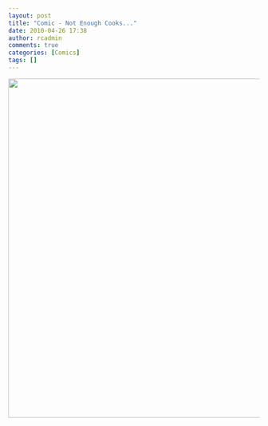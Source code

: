 ```yaml
---
layout: post
title: "Comic - Not Enough Cooks..."
date: 2010-04-26 17:38
author: rcadmin
comments: true
categories: [Comics]
tags: []
---
```

<a href="http://bitsmack.com/wp/2010/04/26/comic-not-enough-cooks/"><img src="http://dl.bitsmack.com/uploads/2010/04/20100426.jpg" alt="" title="should we bump up the number of tablespoons on our wedding registry?" width="680" height="680" class="alignnone size-full wp-image-1913" /></a>
